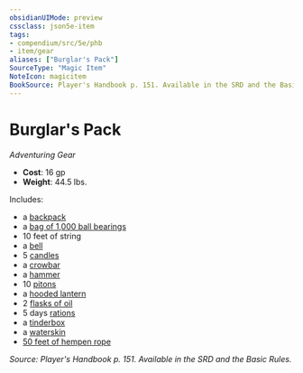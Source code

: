 ```yaml
---
obsidianUIMode: preview
cssclass: json5e-item
tags:
- compendium/src/5e/phb
- item/gear
aliases: ["Burglar's Pack"]
SourceType: "Magic Item"
NoteIcon: magicitem
BookSource: Player's Handbook p. 151. Available in the SRD and the Basic Rules.
---
```

# Burglar's Pack
*Adventuring Gear*  

- **Cost**: 16 gp
- **Weight**: 44.5 lbs.

Includes:

- a [backpack](/2-Mechanics/CLI/items/backpack.md)  
- a [bag of 1,000 ball bearings](/2-Mechanics/CLI/items/ball-bearings-bag-of-1000.md)  
- 10 feet of string  
- a [bell](/2-Mechanics/CLI/items/bell.md)  
- 5 [candles](/2-Mechanics/CLI/items/candle.md)  
- a [crowbar](/2-Mechanics/CLI/items/crowbar.md)  
- a [hammer](/2-Mechanics/CLI/items/hammer.md)  
- 10 [pitons](/2-Mechanics/CLI/items/piton.md)  
- a [hooded lantern](/2-Mechanics/CLI/items/hooded-lantern.md)  
- 2 [flasks of oil](/2-Mechanics/CLI/items/oil-flask.md)  
- 5 days [rations](/2-Mechanics/CLI/items/rations-1-day.md)  
- a [tinderbox](/2-Mechanics/CLI/items/tinderbox.md)  
- a [waterskin](/2-Mechanics/CLI/items/waterskin.md)  
- [50 feet of hempen rope](/2-Mechanics/CLI/items/hempen-rope-50-feet.md)  

*Source: Player's Handbook p. 151. Available in the SRD and the Basic Rules.*